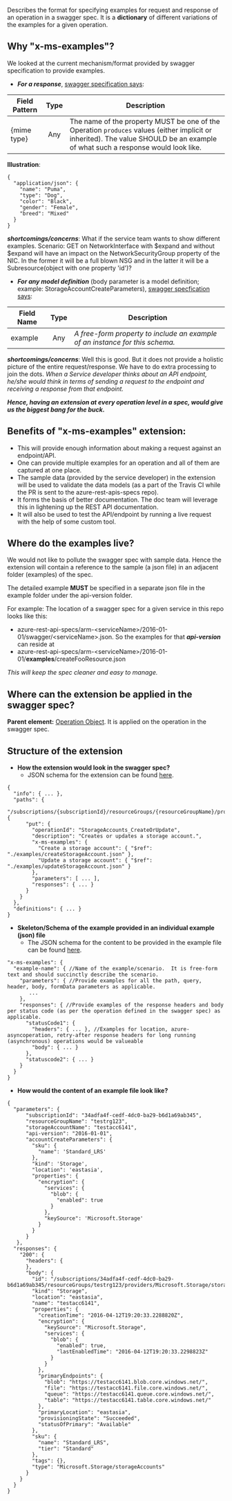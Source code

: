 Describes the format for specifying examples for request and response of an operation in a swagger spec. It is a **dictionary** of different variations of the examples for a given operation.

## Why "x-ms-examples"?
We looked at the current mechanism/format provided by swagger specification to provide examples.
- _**For a response**_, [swagger specification says](https://github.com/OAI/OpenAPI-Specification/blob/master/versions/2.0.md#response-object):
 
Field Pattern | Type | Description
---|:---:|---
{mime type} | Any | The name of the property MUST be one of the Operation `produces` values (either implicit or inherited). The value SHOULD be an example of what such a response would look like.
 
**Illustration**:
```json5
{
  "application/json": {
    "name": "Puma",
    "type": "Dog",
    "color": "Black",
    "gender": "Female",
    "breed": "Mixed"
  }
}
```
 
**_shortcomings/concerns_**: What if the service team wants to show different examples. Scenario: GET on NetworkInterface with $expand and without $expand will have an impact on the NetworkSecurityGroup property of the NIC. In the former it will be a full blown NSG and in the latter it will be a Subresource(object with one property 'id')?
 
  - _**For any model definition**_ (body parameter is a model definition; example: StorageAccountCreateParameters), [swagger specfication says](https://github.com/OAI/OpenAPI-Specification/blob/master/versions/2.0.md#fixed-fields-13):
 
Field Name | Type | Description
---|:---:|---
example | Any | _A free-form property to include an example of an instance for this schema._
 
**_shortcomings/concerns_**: Well this is good. But it does not provide a holistic picture of the entire request/response. We have to do extra processing to join the dots. _When a Service developer thinks about an API endpoint, he/she would think in terms of sending a request to the endpoint and receiving a response from that endpoint._
 
 
_**Hence, having an extension at every operation level in a spec, would give us the biggest bang for the buck.**_
 
## Benefits of "x-ms-examples" extension: 
- This will provide enough information about making a request against an endpoint/API.
- One can provide multiple examples for an operation and all of them are captured at one place.
- The sample data (provided by the service developer) in the extension will be used to validate the data models (as a part of the Travis CI while the PR is sent to the azure-rest-apis-specs repo).
- It forms the basis of better documentation. The doc team will leverage this in lightening up the REST API documentation.
- It will also be used to test the API/endpoint by running a live request with the help of some custom tool.

## Where do the examples live?
We would not like to pollute the swagger spec with sample data. Hence the extension will contain a reference to the sample (a json file) in an adjacent folder (examples) of the spec.

The detailed example **MUST** be specified in a separate json file in the example folder under the api-version folder.
 
For example: The location of a swagger spec for a given service in this repo looks like this: 
- azure-rest-api-specs/arm-\<serviceName\>/2016-01-01/swagger/\<serviceName\>.json. So the examples for that _**api-version**_ can reside at
- azure-rest-api-specs/arm-\<serviceName\>/2016-01-01/**examples**/createFooResource.json
 
_This will keep the spec cleaner and easy to manage._

## Where can the extension be applied in the swagger spec?
**Parent element:**  [Operation Object](https://github.com/OAI/OpenAPI-Specification/blob/master/versions/2.0.md#operationObject). It is applied on the operation in the swagger spec.

## Structure of the extension
- **How the extension would look in the swagger spec?**
  - JSON schema for the extension can be found [here](https://github.com/Azure/autorest/blob/master/schema/swagger-extensions.json#L1596).
```json5
{
  "info": { ... },
  "paths": {
   "/subscriptions/{subscriptionId}/resourceGroups/{resourceGroupName}/providers/Microsoft.Storage/storageAccounts/{accountName}": {
      "put": {
        "operationId": "StorageAccounts_CreateOrUpdate",
        "description": "Creates or updates a storage account.",
        "x-ms-examples": {
          "Create a storage account": { "$ref": "./examples/createStorageAccount.json" },
          "Update a storage account": { "$ref": "./examples/updateStorageAccount.json" }
        },
        "parameters": [ ... ],
        "responses": { ... }
      }
    }
  },
  "definitions": { ... }
}
```
- **Skeleton/Schema of the example provided in an individual example (json) file**
  - The JSON schema for the content to be provided in the example file can be found [here](https://raw.githubusercontent.com/Azure/autorest/master/schema/example-schema.json).
```json5
"x-ms-examples": {
  "example-name": { //Name of the example/scenario.  It is free-form text and should succinctly describe the scenario.
    "parameters": { //Provide examples for all the path, query, header, body, formData parameters as applicable.
       ...
    },
    "responses": { //Provide examples of the response headers and body per status code (as per the operation defined in the swagger spec) as applicable.
      "statusCode1": {
        "headers": { ... }, //Examples for location, azure-asyncoperation, retry-after response headers for long running (asynchronous) operations would be valueable
        "body": { ... }
      },
      "statuscode2": { ... }
    }
  }
}
```
- **How would the content of an example file look like?**

```json5
{
  "parameters": {
      "subscriptionId": "34adfa4f-cedf-4dc0-ba29-b6d1a69ab345",
      "resourceGroupName": "testrg123",
      "storageAccountName": "testacc6141",
      "api-version": "2016-01-01",
      "accountCreateParameters": {
        "sku": { 
          "name": 'Standard_LRS' 
        },
        "kind": 'Storage',
        "location": 'eastasia',
        "properties": { 
          "encryption": { 
            "services": { 
              "blob": { 
                "enabled": true 
              }
            },
            "keySource": 'Microsoft.Storage' 
          }
        }
      }
   },
  "responses": {
    "200": {
      "headers": {
      },
      "body": {
        "id": "/subscriptions/34adfa4f-cedf-4dc0-ba29-b6d1a69ab345/resourceGroups/testrg123/providers/Microsoft.Storage/storageAccounts/testacc6141",
        "kind": "Storage",
        "location": "eastasia",
        "name": "testacc6141",
        "properties": {
          "creationTime": "2016-04-12T19:20:33.2288820Z",
          "encryption": {
            "keySource": "Microsoft.Storage",
            "services": {
              "blob": {
                "enabled": true,
                "lastEnabledTime": "2016-04-12T19:20:33.2298823Z"
              }
            }
          },
          "primaryEndpoints": {
            "blob": "https://testacc6141.blob.core.windows.net/",
            "file": "https://testacc6141.file.core.windows.net/",
            "queue": "https://testacc6141.queue.core.windows.net/",
            "table": "https://testacc6141.table.core.windows.net/"
          },
          "primaryLocation": "eastasia",
          "provisioningState": "Succeeded",
          "statusOfPrimary": "Available"
        },
        "sku": {
          "name": "Standard_LRS",
          "tier": "Standard"
        },
        "tags": {},
        "type": "Microsoft.Storage/storageAccounts"
      }
    }
  }
}
```
